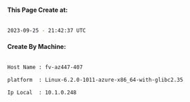 
   
#### This Page Create at:

```bash

2023-09-25 - 21:42:37 UTC

```

#### Create By Machine:

```bash

Host Name : fv-az447-407

platform  : Linux-6.2.0-1011-azure-x86_64-with-glibc2.35

Ip Local  : 10.1.0.248

```

